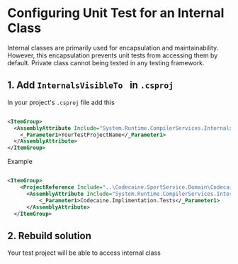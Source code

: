 # Configuring Unit Test for an Internal Class

Internal classes are primarily used for encapsulation and maintainability. However, this encapsulation prevents unit tests from accessing them by default. Private class cannot being tested in any testing framework.

## 1. Add ``InternalsVisibleTo `` in ``.csproj``
In your project's ``.csproj`` file add this

```xml

<ItemGroup>
  <AssemblyAttribute Include="System.Runtime.CompilerServices.InternalsVisibleTo">
    <_Parameter1>YourTestProjectName</_Parameter1>
  </AssemblyAttribute>
</ItemGroup>

```

Example

```xml

<ItemGroup>
    <ProjectReference Include="..\Codecaine.SportService.Domain\Codecaine.SportService.Domain.csproj" />
	  <AssemblyAttribute Include="System.Runtime.CompilerServices.InternalsVisibleTo">
		  <_Parameter1>Codecaine.Implimentation.Tests</_Parameter1>
	  </AssemblyAttribute>
  </ItemGroup>

```

## 2. Rebuild solution

Your test project will be able to access internal class